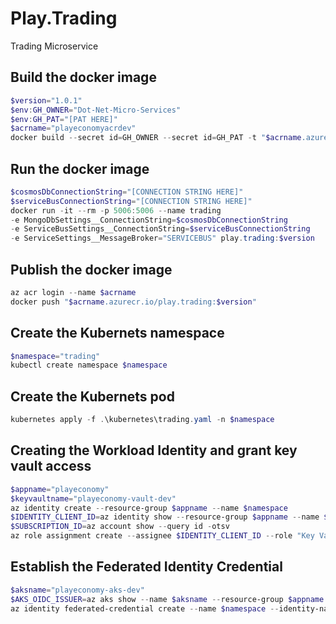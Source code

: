# Play.Trading
Trading Microservice

## Build the docker image
```powershell
$version="1.0.1"
$env:GH_OWNER="Dot-Net-Micro-Services"
$env:GH_PAT="[PAT HERE]"
$acrname="playeconomyacrdev"
docker build --secret id=GH_OWNER --secret id=GH_PAT -t "$acrname.azurecr.io/play.trading:$version" .
```

## Run the docker image
```powershell
$cosmosDbConnectionString="[CONNECTION STRING HERE]"
$serviceBusConnectionString="[CONNECTION STRING HERE]"
docker run -it --rm -p 5006:5006 --name trading
-e MongoDbSettings__ConnectionString=$cosmosDbConnectionString
-e ServiceBusSettings__ConnectionString=$serviceBusConnectionString
-e ServiceSettings__MessageBroker="SERVICEBUS" play.trading:$version
```

## Publish the docker image
```powershell
az acr login --name $acrname
docker push "$acrname.azurecr.io/play.trading:$version"
```

## Create the Kubernets namespace
```powershell
$namespace="trading"
kubectl create namespace $namespace
```

## Create the Kubernets pod
```powershell
kubernetes apply -f .\kubernetes\trading.yaml -n $namespace
```

## Creating the Workload Identity and grant key vault access
```powershell
$appname="playeconomy"
$keyvaultname="playeconomy-vault-dev"
az identity create --resource-group $appname --name $namespace
$IDENTITY_CLIENT_ID=az identity show --resource-group $appname --name $namespace --query clientId -otsv
$SUBSCRIPTION_ID=az account show --query id -otsv
az role assignment create --assignee $IDENTITY_CLIENT_ID --role "Key Vault Secrets User" --scope "/subscriptions/$SUBSCRIPTION_ID/resourcegroups/$appname/providers/Microsoft.KeyVault/vaults/$keyvaultname"
```

## Establish the Federated Identity Credential
```powershell
$aksname="playeconomy-aks-dev"
$AKS_OIDC_ISSUER=az aks show --name $aksname --resource-group $appname --query "oidcIssuerProfile.issuerUrl" -otsv
az identity federated-credential create --name $namespace --identity-name $namespace --resource-group $appname --issuer $AKS_OIDC_ISSUER --subject "system:serviceaccount:${namespace}:${namespace}-serviceaccount"
```